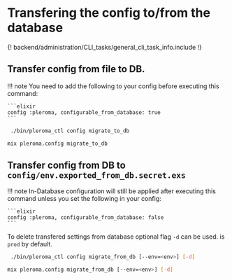# Transfering the config to/from the database

{! backend/administration/CLI_tasks/general_cli_task_info.include !}

## Transfer config from file to DB.

!!! note
    You need to add the following to your config before executing this command:

    ```elixir
    config :pleroma, configurable_from_database: true
    ```

```sh tab="OTP"
 ./bin/pleroma_ctl config migrate_to_db
```

```sh tab="From Source"
mix pleroma.config migrate_to_db
```


## Transfer config from DB to `config/env.exported_from_db.secret.exs`

!!! note
    In-Database configuration will still be applied after executing this command unless you set the following in your config:

    ```elixir
    config :pleroma, configurable_from_database: false
    ```

To delete transfered settings from database optional flag `-d` can be used. <env> is `prod` by default.

```sh tab="OTP"
 ./bin/pleroma_ctl config migrate_from_db [--env=<env>] [-d]
```

```sh tab="From Source"
mix pleroma.config migrate_from_db [--env=<env>] [-d]
```
